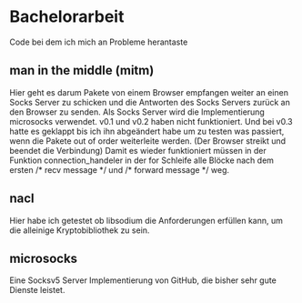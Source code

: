 # Bachelorarbeit
Code bei dem ich mich an Probleme herantaste

## man in the middle (mitm)
Hier geht es darum Pakete von einem Browser empfangen weiter an einen Socks Server zu schicken und die Antworten 
des Socks Servers zurück an den Browser zu senden.
Als Socks Server wird die Implementierung microsocks verwendet.
v0.1 und v0.2 haben nicht funktioniert. Und bei v0.3 hatte es geklappt bis ich ihn abgeändert 
habe um zu testen was passiert, wenn die Pakete out of order weiterleite werden.
(Der Browser streikt und beendet die Verbindung)
Damit es wieder funktioniert müssen in der Funktion connection_handeler in der for Schleife alle Blöcke nach
dem ersten /* recv message \*/  und /\* forward message */ weg.

## nacl
Hier habe ich getestet ob libsodium die Anforderungen erfüllen kann, um die alleinige Kryptobibliothek zu sein.

## microsocks
Eine Socksv5 Server Implementierung von GitHub, die bisher sehr gute Dienste leistet.
